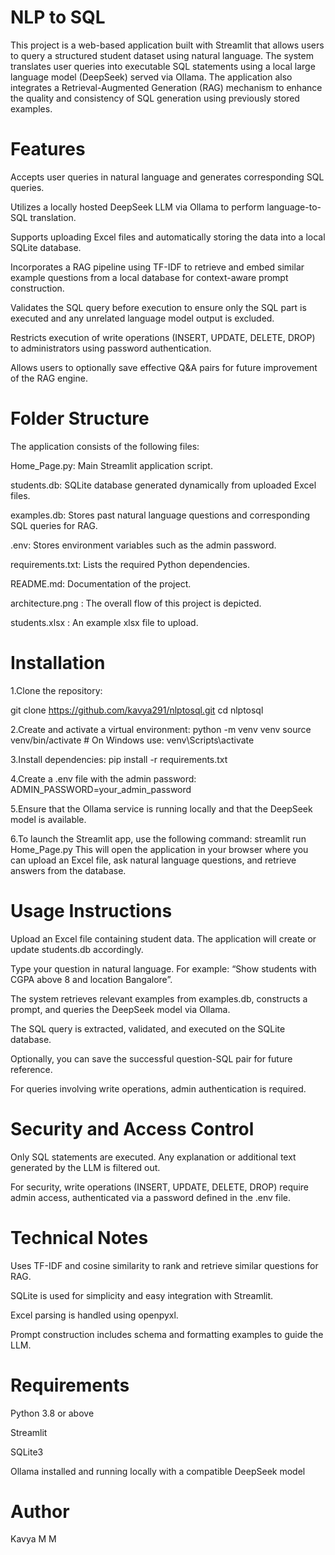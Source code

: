 # NLP to SQL
This project is a web-based application built with Streamlit that allows users to query a structured student dataset using natural language. The system translates user queries into executable SQL statements using a local large language model (DeepSeek) served via Ollama. The application also integrates a Retrieval-Augmented Generation (RAG) mechanism to enhance the quality and consistency of SQL generation using previously stored examples.

# Features
Accepts user queries in natural language and generates corresponding SQL queries.

Utilizes a locally hosted DeepSeek LLM via Ollama to perform language-to-SQL translation.

Supports uploading Excel files and automatically storing the data into a local SQLite database.

Incorporates a RAG pipeline using TF-IDF to retrieve and embed similar example questions from a local database for context-aware prompt construction.

Validates the SQL query before execution to ensure only the SQL part is executed and any unrelated language model output is excluded.

Restricts execution of write operations (INSERT, UPDATE, DELETE, DROP) to administrators using password authentication.

Allows users to optionally save effective Q&A pairs for future improvement of the RAG engine.

# Folder Structure
The application consists of the following files:

Home_Page.py: Main Streamlit application script.

students.db: SQLite database generated dynamically from uploaded Excel files.

examples.db: Stores past natural language questions and corresponding SQL queries for RAG.

.env: Stores environment variables such as the admin password.

requirements.txt: Lists the required Python dependencies.

README.md: Documentation of the project.

architecture.png : The overall flow of this project is depicted.

students.xlsx : An example xlsx file to upload.

# Installation

1.Clone the repository:

git clone https://github.com/kavya291/nlptosql.git
cd nlptosql

2.Create and activate a virtual environment:
python -m venv venv
source venv/bin/activate   # On Windows use: venv\Scripts\activate

3.Install dependencies:
pip install -r requirements.txt

4.Create a .env file with the admin password:
ADMIN_PASSWORD=your_admin_password

5.Ensure that the Ollama service is running locally and that the DeepSeek model is available. 

6.To launch the Streamlit app, use the following command:
streamlit run Home_Page.py
This will open the application in your browser where you can upload an Excel file, ask natural language questions, and retrieve answers from the database.

# Usage Instructions
Upload an Excel file containing student data. The application will create or update students.db accordingly.

Type your question in natural language. For example: “Show students with CGPA above 8 and location Bangalore”.

The system retrieves relevant examples from examples.db, constructs a prompt, and queries the DeepSeek model via Ollama.

The SQL query is extracted, validated, and executed on the SQLite database.

Optionally, you can save the successful question-SQL pair for future reference.

For queries involving write operations, admin authentication is required.

# Security and Access Control
Only SQL statements are executed. Any explanation or additional text generated by the LLM is filtered out.

For security, write operations (INSERT, UPDATE, DELETE, DROP) require admin access, authenticated via a password defined in the .env file.

# Technical Notes
Uses TF-IDF and cosine similarity to rank and retrieve similar questions for RAG.

SQLite is used for simplicity and easy integration with Streamlit.

Excel parsing is handled using openpyxl.

Prompt construction includes schema and formatting examples to guide the LLM.

# Requirements
Python 3.8 or above

Streamlit

SQLite3

Ollama installed and running locally with a compatible DeepSeek model

# Author
Kavya M M
